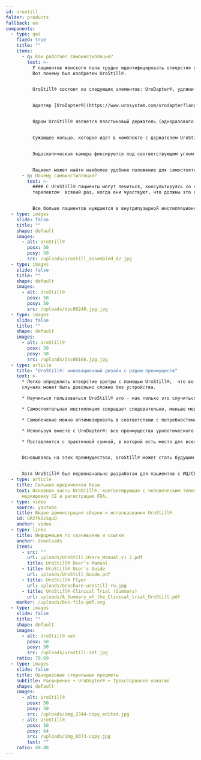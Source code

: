 ```yaml
---
id: urostill
folder: products
fallback: en
components:
  - type: qas
    fixed: true
    title: ""
    items:
      - q: Как работает самоинстилляция?
        text: >-
          У пациентов женского пола трудно идентифицировать отверстия уретры.
          Вот почему был изобретен UroStill®.


          UroStill® состоит из следующих элементов: UroDapter®, удлинитель, трехходовой кран и держатель UroStill® (для шприцев на 50 мл). Его дополнительными частями являются эндоскопическая камера, планшет и подставка для планшета. Вы можете приобрести их у нас или самостоятельно в другом месте. Для каждой инстилляции необходимо приобрести стерильные одноразовые элементы в комплекте с UroDapter®, удлинителем и трехходовым краном.


          Адаптер [UroDapter®](https://www.urosystem.com/urodapter?lang=ru) это единственная деталь, кончик которой входит в отверстие уретры для доставки раствора, используемого для лечения мочевого пузыря. К UroDapter® необходимо прикрепить удлиненную часть, а к удлинителю и шприцу - трехходовой кран. Эти два элемента передают раствор из шприца в UroDapter®.


          Ядром UroStill® является пластиковый держатель (одноразового использования), который надежно удерживает шприц и эндоскопическую камеру.


          Сужающее кольцо, которое идет в комплекте с держателем UroStill®, может быть помещено в держатель, так что UroStill® можно использовать и со шприцами на 20 мл. (Шприц с лекарством в комплект не входит.)


          Эндоскопическая камера фиксируется под соответствующим углом и на соответствующем расстоянии, поэтому она может обеспечить прекрасный обзор кончика UroDapter® и отверстия уретры. (Камера может освещать отверстие, поскольку она имеет встроенную светодиодную подсветку.) Изображение с камеры можно увидеть на любом совместимом смартфоне, планшете, ПК и т.д.  Небольшие устройства, такие как телефоны или планшеты, можно поставить на подставку. Камера (6LED, micro USB, 7 мм CA00523), подставка и смарт-устройство (наша рекомендация: Huawei Media Pad T3 8.0 16 ГБ) не являются обязательными.


          Пациент может найти наиболее удобное положение для самостоятельной инстилляции и легко следить за всем процессом на экране.
      - q: Почему самоинстилляция?
        text: >-
          #### С UroStill® пациенты могут лечиться, консультируясь со своим
          терапевтом  всякий раз, когда они чувствуют, что должны это сделать.


          Все больше пациентов нуждаются в внутрипузырной инстилляционной терапии при интерстициальном цистите/синдроме болезненного мочевого пузыря, которую не могут в достаточной степени покрыть действующей системой здравоохранения любой страны. Время, потраченное на посещение, трудности в осуществление поездок и нехватка терапевтов очень дороги для пациентов  и заранее установленное с терапевтом время инстилляции часто приводит к недостаточному или чрезмерно интенсивному  лечению пациента.
  - type: images
    slide: false
    title: ""
    shape: default
    images:
      - alt: UroStill®
        posx: 50
        posy: 50
        src: /uploads/urostill_assembled_02.jpg
  - type: images
    slide: false
    title: ""
    shape: default
    images:
      - alt: UroStill®
        posx: 50
        posy: 50
        src: /uploads/dsc00240.jpg.jpg
  - type: images
    slide: false
    title: ""
    shape: default
    images:
      - alt: UroStill®
        posx: 50
        posy: 50
        src: /uploads/dsc00166.jpg.jpg
  - type: article
    title: "UroStill®: инновационный дизайн с рядом преимуществ"
    text: >-
      * Легко определить отверстие уретры с помощью UroStill®,  что во многих
      случаях может быть довольно сложно без устройства.

      * Научиться пользоваться UroStill® это - как только это случиться, пациент может

      * Самостоятельная инстилляция сокращает следовательно, меньше медицинских расходов и времени в пути.

      * Самолечение можно оптимизировать в соответствии с потребностями пациента, а не с присутствия терапевта.

      * Используя вместе с UroDapter®: все преимущества урологического шприцевого адаптера применимы и к UroStill®.

      * Поставляется с практичной сумкой, в которой есть место для всех необходимых и дополнительных элементов, чтобы пациент мог


      Основываясь на этих преимуществах, UroStill® может стать будущим внутрипузырного лечения ИЦ/СБМП.


      Хотя UroStill® был первоначально разработан для пациентов с ИЦ/СБМП, он может использоваться при некоторых других состояниях, таких как лучевой цистит, вызванный лучевой или химиотерапией и рецидивирующих инфекций мочевыводящих путей.
  - type: article
    title: Сильная юридическая база
    text: Основная часть UroStill®, контактирующая с человеческим телом, имеет
      маркировку CE и регистрацию FDA.
  - type: video
    source: youtube
    title: Видео демонстрация сборки и использования UroStill®
    id: GR2fk6xSquQ
    anchor: video
  - type: links
    title: Информация по скачиванию и ссылки
    anchor: downloads
    items:
      - src: ""
        url: uploads/UroStill_Users_Manual_v1_2.pdf
        title: UroStill® User's Manual
      - title: UroStill® User's Guide
        url: uploads/UroStill_Guide.pdf
      - title: UroStill® Flyer
        url: uploads/brochure-urostill-ru.jpg
      - title: UroStill® Clinical Trial (Summary)
        url: uploads/A_Summary_of_the_Clinical_trial_UroStill.pdf
    marker: /uploads/bxs-file-pdf.svg
  - type: images
    slide: false
    title: ""
    shape: default
    images:
      - alt: UroStill® set
        posx: 50
        posy: 50
        src: /uploads/urostill-set.jpg
    ratio: 70.69
  - type: images
    slide: false
    title: Одноразовые стерильные предметы
    subtitle: Расширение + UroDapter® + Трехстороннее нажатие
    shape: default
    images:
      - alt: UroStill®
        posx: 50
        posy: 50
        src: /uploads/img_2344-copy_edited.jpg
      - alt: UroStill®
        posx: 50
        posy: 64
        src: /uploads/img_8373-copy.jpg
        text: ""
    ratio: 49.48
---
```

